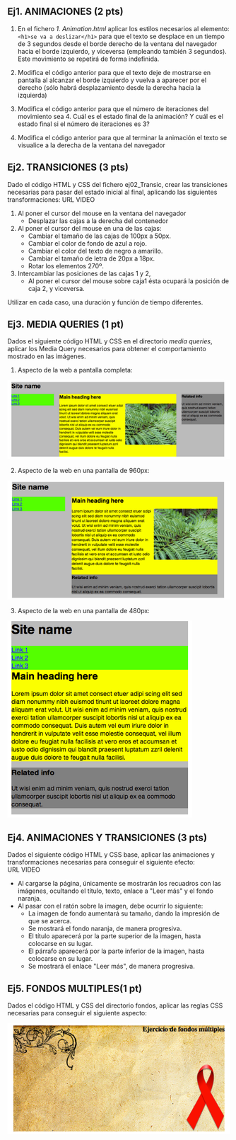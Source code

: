 ﻿
## Ej1. ANIMACIONES (**2 pts**)

1. En el fichero *1. Animation.html* aplicar los estilos necesarios al elemento:
`<h1>se va a deslizar</h1>`
para que el texto se desplace en un tiempo de 3 segundos desde el borde derecho de 	la ventana del navegador hacia el borde izquierdo, y viceversa (empleando también 3 	segundos).  Este movimiento se repetirá de forma indefinida.

2. Modifica el código anterior para que el texto deje de mostrarse en pantalla al alcanzar el borde izquierdo y vuelva a aparecer por el derecho (sólo habrá desplazamiento desde la derecha hacia la izquierda)

3. Modifica el código anterior para que el número de iteraciones del movimiento sea 4. Cuál es el estado final de la animación? Y cuál es el estado final si el número de iteraciones es 3?

4. Modifica el código anterior para que al terminar la animación el texto se visualice a la derecha de la ventana del navegador


## Ej2. TRANSICIONES (**3 pts**)

Dado el  código HTML y CSS del fichero ej02_Transic, crear las transiciones necesarias para pasar del estado inicial al final, aplicando las siguientes transformaciones:
URL VIDEO
1. Al poner el cursor del mouse en la ventana del navegador
   - Desplazar las cajas a la derecha del contenedor
2. Al poner el cursor del mouse en una de las cajas:
   - Cambiar el tamaño de las cajas de 100px a 50px. 
   - Cambiar el color de fondo de azul a rojo. 
   - Cambiar el color del texto de negro a amarillo. 
   - Cambiar el tamaño de letra de 20px a 18px. 
   - Rotar los elementos 270º. 
3. Intercambiar las posiciones de las cajas 1 y 2,
   - Al poner el cursor del mouse sobre caja1 ésta ocupará la posición de caja 2, y viceversa.

Utilizar en cada caso, una duración y función de tiempo diferentes.



## Ej3. MEDIA QUERIES (**1 pt**)

Dados el siguiente código HTML y CSS en el directorio *media queries*, aplicar los Media Query necesarios para obtener el comportamiento mostrado en las imágenes. 

1) Aspecto de la web a pantalla completa:

![img_pantalla_completa](../imgs/completa.png)

2) Aspecto de la web en una pantalla de 960px:

![img_960](../imgs/960.png)

3) Aspecto de la web en una pantalla de 480px:

![img_480](../imgs/480.png)



## Ej4. ANIMACIONES Y TRANSICIONES (**3 pts**)

Dados el siguiente código HTML y CSS base, aplicar las animaciones y transformaciones necesarias para conseguir el siguiente efecto:   
URL VIDEO
- Al cargarse la página, únicamente se mostrarán los recuadros con las imágenes, ocultando el título, texto, enlace a "Leer más" y el fondo naranja.
- Al pasar con el ratón sobre la imagen, debe ocurrir lo siguiente:
  - La imagen de fondo aumentará su tamaño, dando la impresión de que se acerca. 
  - Se mostrará el fondo naranja, de manera progresiva. 
  - El título aparecerá por la parte superior de la imagen, hasta colocarse en su lugar. 
  - El párrafo aparecerá por la parte inferior de la imagen, hasta colocarse en su lugar. 
  - Se mostrará el enlace "Leer más", de manera progresiva. 

## Ej5. FONDOS MULTIPLES(**1 pt**)

Dados el código HTML y CSS del directorio fondos, aplicar las reglas CSS necesarias para conseguir el siguiente aspecto:

![fondos](../imgs/fondos.png)